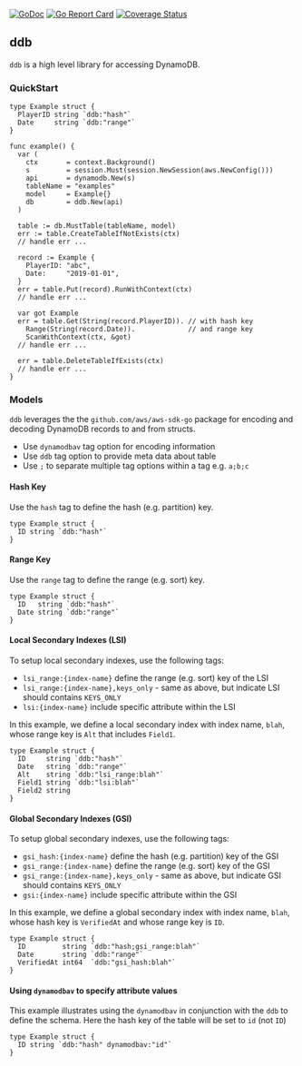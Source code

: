 [![GoDoc](https://godoc.org/github.com/savaki/ddb?status.svg)](https://godoc.org/github.com/savaki/ddb)
[![Go Report Card](https://goreportcard.com/badge/github.com/savaki/ddb)](https://goreportcard.com/report/github.com/savaki/ddb)
[![Coverage Status](https://coveralls.io/repos/github/savaki/ddb/badge.svg)](https://coveralls.io/github/savaki/ddb)

ddb
--------------------------------------------------------

`ddb` is a high level library for accessing DynamoDB.

### QuickStart

```golang
type Example struct {
  PlayerID string `ddb:"hash"`
  Date     string `ddb:"range"`
}

func example() {
  var (
    ctx       = context.Background()
    s         = session.Must(session.NewSession(aws.NewConfig()))
    api       = dynamodb.New(s)
    tableName = "examples"
    model     = Example{}
    db        = ddb.New(api)
  )  
  
  table := db.MustTable(tableName, model)
  err := table.CreateTableIfNotExists(ctx)
  // handle err ...
  
  record := Example {
    PlayerID: "abc",
    Date:     "2019-01-01",
  }
  err = table.Put(record).RunWithContext(ctx) 
  // handle err ...
  
  var got Example
  err = table.Get(String(record.PlayerID)). // with hash key
    Range(String(record.Date)).             // and range key 
    ScanWithContext(ctx, &got)
  // handle err ...
  
  err = table.DeleteTableIfExists(ctx)
  // handle err ...
}
```

### Models

`ddb` leverages the the `github.com/aws/aws-sdk-go` package for encoding and decoding DynamoDB
records to and from structs.  

* Use `dynamodbav` tag option for encoding information
* Use `ddb` tag option to provide meta data about table
* Use `;` to separate multiple tag options within a tag e.g. `a;b;c`

#### Hash Key

Use the `hash` tag to define the hash (e.g. partition) key. 

```golang
type Example struct {
  ID string `ddb:"hash"`
}
```

#### Range Key

Use the `range` tag to define the range (e.g. sort) key. 

```golang
type Example struct {
  ID   string `ddb:"hash"`
  Date string `ddb:"range"`
}
```

#### Local Secondary Indexes (LSI)

To setup local secondary indexes, use the following tags:

* `lsi_range:{index-name}` define the range (e.g. sort) key of the LSI
* `lsi_range:{index-name},keys_only` - same as above, but indicate LSI should contains `KEYS_ONLY` 
* `lsi:{index-name}` include specific attribute within the LSI

In this example, we define a local secondary index with index name, `blah`, whose
range key is `Alt` that includes `Field1`.

```golang
type Example struct {
  ID     string `ddb:"hash"`
  Date   string `ddb:"range"`
  Alt    string `ddb:"lsi_range:blah"`
  Field1 string `ddb:"lsi:blah"`
  Field2 string
}
```

#### Global Secondary Indexes (GSI)

To setup global secondary indexes, use the following tags:

* `gsi_hash:{index-name}` define the hash (e.g. partition) key of the GSI
* `gsi_range:{index-name}` define the range (e.g. sort) key of the GSI
* `gsi_range:{index-name},keys_only` - same as above, but indicate GSI should contains `KEYS_ONLY` 
* `gsi:{index-name}` include specific attribute within the GSI

In this example, we define a global secondary index with index name, `blah`, whose
hash key is `VerifiedAt` and whose range key is `ID`.

```golang
type Example struct {
  ID         string `ddb:"hash;gsi_range:blah"`
  Date       string `ddb:"range"`
  VerifiedAt int64  `ddb:"gsi_hash:blah"`
}
```

#### Using `dynamodbav` to specify attribute values

This example illustrates using the `dynamodbav` in conjunction with the `ddb` to 
define the schema.  Here the hash key of the table will be set to `id` (not `ID`) 

```golang
type Example struct {
  ID string `ddb:"hash" dynamodbav:"id"`
}
```
